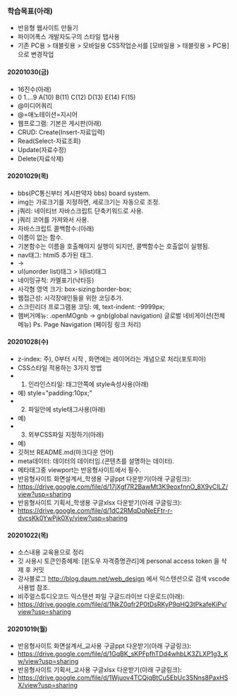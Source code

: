 ### 학습목표(아래)

- 반응형 웹사이트 만들기
- 파이어폭스 개발자도구의 스타일 탭사용
- 기존 PC용 > 태블릿용 > 모바일용 CSS작업순서를 [모바일용 > 태블릿용 > PC용] 으로 변경작업

#### 20201030(금)
- 16진수(아래)
- 0 1....9 A(10) B(11) C(12) D(13) E(14) F(15)
- @미디어쿼리
- @=애노테이션=지시어
- 웹프로그램: 기본은 게시판(아래)
- CRUD: Create(Insert-자료입력)
- Read(Select-자료조회)
- Update(자료수정)
- Delete(자료삭제)

#### 20201029(목)
- bbs(PC통신부터 게시판약자 bbs) board system.
- img는 가로크기를 지정하면, 세로크기는 자동으로 조정.
- j쿼리: 네이티브 자바스크립트 단축키워드로 사용.
- j쿼리 코어를 가져와서 사용.
- 자바스크립트 콜백함수:(아래)
- 이름이 없는 함수.
- 기본함수는 이름을 호출해야지 실행이 되지만, 콜백함수는 호출없이 실행됨.
- nav태그: html5 추가된 태그.
- <div id="nav"></div> -> <nav></nav>
- ul(unorder list)태그 > li(list)태그
- 네이밍규칙: 카멜표기(낙타등)
- 사각형 영역 크기: box-sizing:border-box;
- 웹접근성: 시각장애인들을 위한 코딩추가.
- 스크린리더 프로그램용 코딩: 예, text-indent: -9999px;
- 햄버거메뉴: .openMOgnb -> gnb(global navigation) 글로벌 네비게이션(전체 메뉴)
Ps. Page Navigation (페이징 링크 처리)
#### 20201028(수)
- z-index: 주), 0부터 시작 , 화면에는 레이어라는 개념으로 처리(포토피아)
- CSS스타일 적용하는 3가지 방법
- 1. 인라인스타일: 태그안쪽에 style속성사용(아래) 
- 예) style="padding:10px;"
- 2. 파일안에 style태그사용(아래)
- 예) <style>내부스타일 주기</style>
- 3. 외부CSS파일 지정하기(아래)
- 예) <link href="css파일위치" />
- 깃허브 README.md(마크다운 언어)
- meta데이터: 데이터의 데이터임.(콘텐츠를 설명하는 데이터).
- 메타태그중 viewport는 반응형사이트에서 필수.
- 반응형사이트 화면설계서_학생용 구글ppt 다운받기(아래 구글링크):
- https://drive.google.com/file/d/17jXgf7R2BawMt3K9eoxfnnO_8X9yClLZ/view?usp=sharing
- 반응형사이트 기획서_학생용 구글xlsx 다운받기(아래 구글링크):
- https://drive.google.com/file/d/1dC2RMqDqNeEFtr-r-dvcsKk0YwPjk0Xy/view?usp=sharing

#### 20201022(목)
- 소스내용 교육용으로 정리
- 깃 사용시 토큰인증헤제: [윈도우 자격증명관리]에 personal access token 을 삭제 후 커밋
- 강사블로그 http://blog.daum.net/web_design 에서 익스텐션으로 검색 vscode 사용법 참조.
- 비주얼스튜디오코드 익스텐션 파일 구글드라이브 다운로드(아래):
- https://drive.google.com/file/d/1NkZ0qfr2P0tDsRKyP9qHQ3tPkafeKiPv/view?usp=sharing

#### 20201019(월)

- 반응형사이트 화면설계서_교사용 구글ppt 다운받기(아래 구글링크):
- https://drive.google.com/file/d/1GqBK_sKPFpfhTDd4whbLK3ZLXP1g3_Kw/view?usp=sharing
- 반응형사이트 기획서_교사용 구글xlsx 다운받기(아래 구글링크):
- https://drive.google.com/file/d/1Wjuov4TCQjqBtCu5EbUc3SNns8PaxHSX/view?usp=sharing

